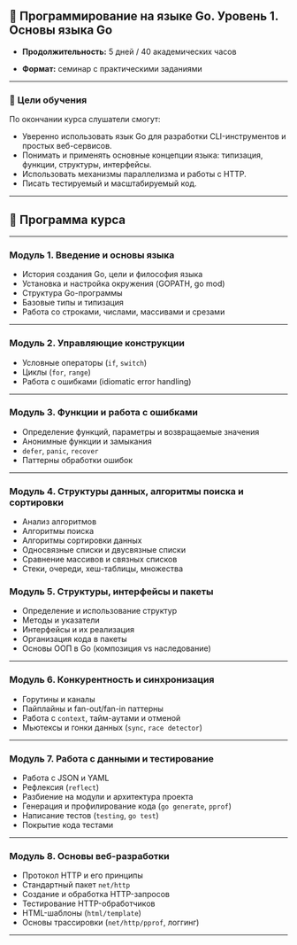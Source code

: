 ## 📘 **Программирование на языке Go. Уровень 1. Основы языка Go**

* **Продолжительность:** 5 дней / 40 академических часов

* **Формат:** семинар с практическими заданиями

---

### 🎯 **Цели обучения**

По окончании курса слушатели смогут:

* Уверенно использовать язык Go для разработки CLI-инструментов и простых веб-сервисов.
* Понимать и применять основные концепции языка: типизация, функции, структуры, интерфейсы.
* Использовать механизмы параллелизма и работы с HTTP.
* Писать тестируемый и масштабируемый код.

---

## 🧭 **Программа курса**

---

### **Модуль 1. Введение и основы языка**

* История создания Go, цели и философия языка
* Установка и настройка окружения (GOPATH, go mod)
* Структура Go-программы
* Базовые типы и типизация
* Работа со строками, числами, массивами и срезами

---

### **Модуль 2. Управляющие конструкции**

* Условные операторы (`if`, `switch`)
* Циклы (`for`, `range`)
* Работа с ошибками (idiomatic error handling)

---

### **Модуль 3. Функции и работа с ошибками**

* Определение функций, параметры и возвращаемые значения
* Анонимные функции и замыкания
* `defer`, `panic`, `recover`
* Паттерны обработки ошибок

---

### **Модуль 4. Структуры данных, алгоритмы поиска и сортировки**

* Анализ алгоритмов
* Алгоритмы поиска
* Алгоритмы сортировки данных
* Односвязные списки и двусвязные списки
* Сравнение массивов и связных списков
* Стеки, очереди, хеш-таблицы, множества

### **Модуль 5. Структуры, интерфейсы и пакеты**

* Определение и использование структур
* Методы и указатели
* Интерфейсы и их реализация
* Организация кода в пакеты
* Основы ООП в Go (композиция vs наследование)

---

### **Модуль 6. Конкурентность и синхронизация**

* Горутины и каналы
* Пайплайны и fan-out/fan-in паттерны
* Работа с `context`, тайм-аутами и отменой
* Мьютексы и гонки данных (`sync`, `race detector`)

---

### **Модуль 7. Работа с данными и тестирование**

* Работа с JSON и YAML
* Рефлексия (`reflect`)
* Разбиение на модули и архитектура проекта
* Генерация и профилирование кода (`go generate`, `pprof`)
* Написание тестов (`testing`, `go test`)
* Покрытие кода тестами

---

### **Модуль 8. Основы веб-разработки**

* Протокол HTTP и его принципы
* Стандартный пакет `net/http`
* Создание и обработка HTTP-запросов
* Тестирование HTTP-обработчиков
* HTML-шаблоны (`html/template`)
* Основы трассировки (`net/http/pprof`, логгинг)

---
